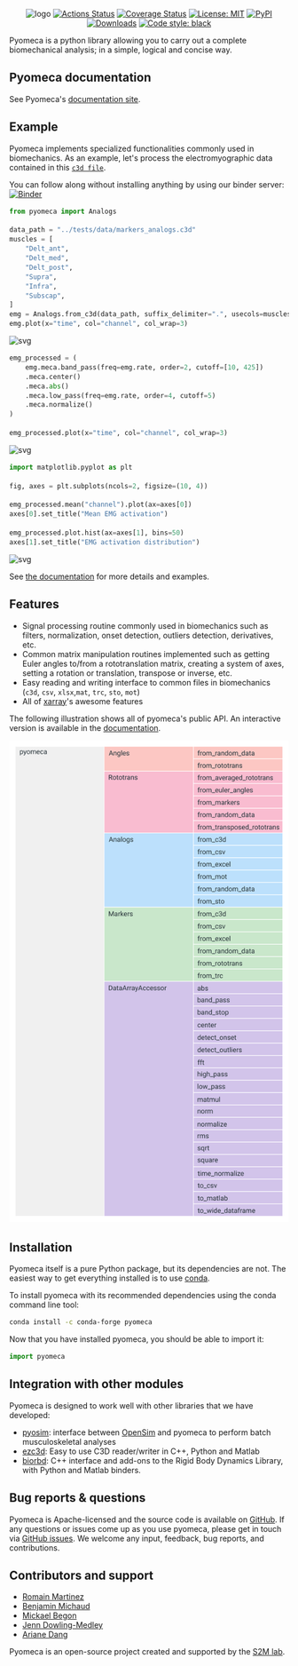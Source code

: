 <p align="center">
    <img
      src="https://raw.githubusercontent.com/pyomeca/design/master/logo/logo_plain_doc.svg?sanitize=true"
      alt="logo"
    />
  <a href="https://github.com/romainmartinez/pyomeca/actions"
    ><img
      alt="Actions Status"
      src="https://github.com/romainmartinez/pyomeca/workflows/CI/badge.svg"
  /></a>
  <a href="https://coveralls.io/github/romainmartinez/pyomeca?branch=master"
    ><img
      alt="Coverage Status"
      src="https://coveralls.io/repos/github/romainmartinez/pyomeca/badge.svg?branch=master"
  /></a>
  <a href="https://anaconda.org/conda-forge/pyomeca"
    ><img
      alt="License: MIT"
      src="https://anaconda.org/conda-forge/pyomeca/badges/license.svg"
  /></a>
  <a href="https://anaconda.org/conda-forge/pyomeca"
    ><img
      alt="PyPI"
      src="https://anaconda.org/conda-forge/pyomeca/badges/latest_release_date.svg"
  /></a>
  <a href="https://anaconda.org/conda-forge/pyomeca"
    ><img
      alt="Downloads"
      src="https://anaconda.org/conda-forge/pyomeca/badges/downloads.svg"
  /></a>
  <a href="https://github.com/psf/black"
    ><img
      alt="Code style: black"
      src="https://img.shields.io/badge/code%20style-black-000000.svg"
  /></a>
</p>

Pyomeca is a python library allowing you to carry out a complete biomechanical analysis; in a simple, logical and concise way.

## Pyomeca documentation

See Pyomeca's [documentation site](https://pyomeca.github.io).

## Example

Pyomeca implements specialized functionalities commonly used in biomechanics.
As an example, let's process the electromyographic data contained in this [`c3d file`](https://github.com/romainmartinez/pyomeca/blob/master/tests/data/markers_analogs.c3d).

You can follow along without installing anything by using our binder server: [![Binder](https://mybinder.org/badge_logo.svg)](https://mybinder.org/v2/gh/romainmartinez/pyomeca/master?filepath=notebooks)

```python
from pyomeca import Analogs

data_path = "../tests/data/markers_analogs.c3d"
muscles = [
    "Delt_ant",
    "Delt_med",
    "Delt_post",
    "Supra",
    "Infra",
    "Subscap",
]
emg = Analogs.from_c3d(data_path, suffix_delimiter=".", usecols=muscles)
emg.plot(x="time", col="channel", col_wrap=3)
```

![svg](docs/images/readme-example_files/readme-example_3_0.svg)

```python
emg_processed = (
    emg.meca.band_pass(freq=emg.rate, order=2, cutoff=[10, 425])
    .meca.center()
    .meca.abs()
    .meca.low_pass(freq=emg.rate, order=4, cutoff=5)
    .meca.normalize()
)

emg_processed.plot(x="time", col="channel", col_wrap=3)
```

![svg](docs/images/readme-example_files/readme-example_4_0.svg)

```python
import matplotlib.pyplot as plt

fig, axes = plt.subplots(ncols=2, figsize=(10, 4))

emg_processed.mean("channel").plot(ax=axes[0])
axes[0].set_title("Mean EMG activation")

emg_processed.plot.hist(ax=axes[1], bins=50)
axes[1].set_title("EMG activation distribution")
```

![svg](docs/images/readme-example_files/readme-example_5_1.svg)

See [the documentation](https://pyomeca.github.io) for more details and examples.

## Features

- Signal processing routine commonly used in biomechanics such as filters, normalization, onset detection, outliers detection, derivatives, etc.
- Common matrix manipulation routines implemented such as getting Euler angles to/from a rototranslation matrix, creating a system of axes, setting a rotation or translation, transpose or inverse, etc.
- Easy reading and writing interface to common files in biomechanics (`c3d`, `csv`, `xlsx`,`mat`, `trc`, `sto`, `mot`)
- All of [xarray](http://xarray.pydata.org/en/stable/index.html)'s awesome features

The following illustration shows all of pyomeca's public API.
An interactive version is available in the [documentation](https://pyomeca.github.io/overview/).

<p align="center">
    <img src="docs/images/api.svg" alt="api">
</p>

## Installation

Pyomeca itself is a pure Python package, but its dependencies are not.
The easiest way to get everything installed is to use [conda](https://conda.io/en/latest/miniconda.html).

To install pyomeca with its recommended dependencies using the conda command line tool:

```bash
conda install -c conda-forge pyomeca
```

Now that you have installed pyomeca, you should be able to import it:

```python
import pyomeca
```

## Integration with other modules

Pyomeca is designed to work well with other libraries that we have developed:

- [pyosim](https://github.com/pyomeca/pyosim): interface between [OpenSim](http://opensim.stanford.edu/) and pyomeca to perform batch musculoskeletal analyses
- [ezc3d](https://github.com/pyomeca/ezc3d): Easy to use C3D reader/writer in C++, Python and Matlab
- [biorbd](https://github.com/pyomeca/biorbd): C++ interface and add-ons to the Rigid Body Dynamics Library, with Python and Matlab binders.

## Bug reports & questions

Pyomeca is Apache-licensed and the source code is available on [GitHub](https://github.com/pyomeca/pyomeca).
If any questions or issues come up as you use pyomeca, please get in touch via [GitHub issues](https://github.com/pyomeca/pyomeca/issues).
We welcome any input, feedback, bug reports, and contributions.

## Contributors and support

- [Romain Martinez](https://github.com/romainmartinez)
- [Benjamin Michaud](https://github.com/pariterre)
- [Mickael Begon](https://github.com/mickaelbegon)
- [Jenn Dowling-Medley](https://github.com/jdowlingmedley)
- [Ariane Dang](https://github.com/Dangzilla)

Pyomeca is an open-source project created and supported by the [S2M lab](https://www.facebook.com/s2mlab/).

